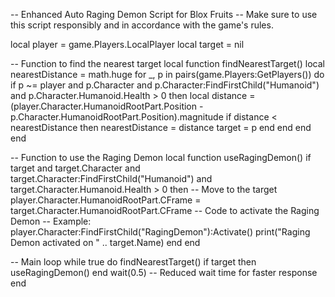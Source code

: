 -- Enhanced Auto Raging Demon Script for Blox Fruits
-- Make sure to use this script responsibly and in accordance with the game's rules.

local player = game.Players.LocalPlayer
local target = nil

-- Function to find the nearest target
local function findNearestTarget()
    local nearestDistance = math.huge
    for _, p in pairs(game.Players:GetPlayers()) do
        if p ~= player and p.Character and p.Character:FindFirstChild("Humanoid") and p.Character.Humanoid.Health > 0 then
            local distance = (player.Character.HumanoidRootPart.Position - p.Character.HumanoidRootPart.Position).magnitude
            if distance < nearestDistance then
                nearestDistance = distance
                target = p
            end
        end
    end
end

-- Function to use the Raging Demon
local function useRagingDemon()
    if target and target.Character and target.Character:FindFirstChild("Humanoid") and target.Character.Humanoid.Health > 0 then
        -- Move to the target
        player.Character.HumanoidRootPart.CFrame = target.Character.HumanoidRootPart.CFrame
        -- Code to activate the Raging Demon
        -- Example: player.Character:FindFirstChild("RagingDemon"):Activate()
        print("Raging Demon activated on " .. target.Name)
    end
end

-- Main loop
while true do
    findNearestTarget()
    if target then
        useRagingDemon()
    end
    wait(0.5) -- Reduced wait time for faster response
end
